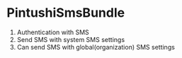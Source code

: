 PintushiSmsBundle
================

1. Authentication with SMS
2. Send SMS with system SMS settings
3. Can send SMS with global(organization) SMS settings
